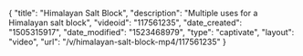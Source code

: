 {
    "title": "Himalayan Salt Block",
    "description": "Multiple uses for a Himalayan salt block",
    "videoid": "117561235",
    "date_created": "1505315917",
    "date_modified": "1523468979",
    "type": "captivate",
    "layout": "video",
    "url": "\/v\/himalayan-salt-block-mp4\/117561235"
}